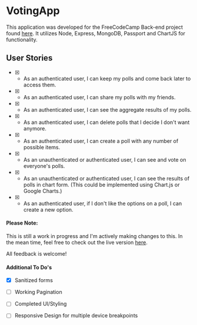 VotingApp
=========

This application was developed for the FreeCodeCamp Back-end project found [here](https://www.freecodecamp.org/challenges/build-a-voting-app). It utilizes Node, Express, MongoDB, Passport and ChartJS for functionality.

User Stories
------------

- [x] - As an authenticated user, I can keep my polls and come back later to access them.
- [x] - As an authenticated user, I can share my polls with my friends.
- [x] - As an authenticated user, I can see the aggregate results of my polls.
- [x] - As an authenticated user, I can delete polls that I decide I don't want anymore.
- [x] - As an authenticated user, I can create a poll with any number of possible items.
- [x] - As an unauthenticated or authenticated user, I can see and vote on everyone's polls.
- [x] - As an unauthenticated or authenticated user, I can see the results of polls in chart form. (This could be implemented using Chart.js or Google Charts.)
- [x] - As an authenticated user, if I don't like the options on a poll, I can create a new option.


#### Please Note:
This is still a work in progress and I'm actively making changes to this. In the mean time, feel free to check out the live version [here](https://gitvote.glitch.me).

All feedback is welcome!


#### Additional To Do's
- [x] Sanitized forms
- [ ] Working Pagination
- [ ] Completed UI/Styling
- [ ] Responsive Design for multiple device breakpoints

